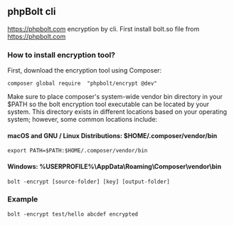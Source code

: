 ## phpBolt cli

https://phpbolt.com encryption by cli.
First install bolt.so file from https://phpbolt.com

### How to install encryption tool? ###

First, download the encryption tool using Composer:

`composer global require  "phpbolt/encrypt @dev"`

Make sure to place composer's system-wide vendor bin directory in your $PATH so the bolt encryption tool executable can be located by your system. This directory exists in different locations based on your operating system; however, some common locations include:

#### macOS and GNU / Linux Distributions: $HOME/.composer/vendor/bin ####
`export PATH=$PATH:$HOME/.composer/vendor/bin`

#### Windows: %USERPROFILE%\AppData\Roaming\Composer\vendor\bin ####


`bolt -encrypt [source-folder] [key] [output-folder]`

### Example 
`bolt -encrypt test/hello abcdef encrypted`
